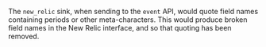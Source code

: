 The `new_relic` sink, when sending to the `event` API, would quote field names
containing periods or other meta-characters. This would produce broken field
names in the New Relic interface, and so that quoting has been removed.
